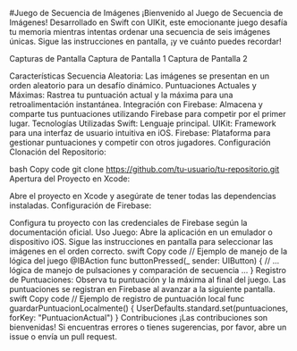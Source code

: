 #Juego de Secuencia de Imágenes
¡Bienvenido al Juego de Secuencia de Imágenes! Desarrollado en Swift con UIKit, este emocionante juego desafía tu memoria mientras intentas ordenar una secuencia de seis imágenes únicas. Sigue las instrucciones en pantalla, ¡y ve cuánto puedes recordar!

Capturas de Pantalla
Captura de Pantalla 1
Captura de Pantalla 2

Características
Secuencia Aleatoria: Las imágenes se presentan en un orden aleatorio para un desafío dinámico.
Puntuaciones Actuales y Máximas: Rastrea tu puntuación actual y la máxima para una retroalimentación instantánea.
Integración con Firebase: Almacena y comparte tus puntuaciones utilizando Firebase para competir por el primer lugar.
Tecnologías Utilizadas
Swift: Lenguaje principal.
UIKit: Framework para una interfaz de usuario intuitiva en iOS.
Firebase: Plataforma para gestionar puntuaciones y competir con otros jugadores.
Configuración
Clonación del Repositorio:

bash
Copy code
git clone https://github.com/tu-usuario/tu-repositorio.git
Apertura del Proyecto en Xcode:

Abre el proyecto en Xcode y asegúrate de tener todas las dependencias instaladas.
Configuración de Firebase:

Configura tu proyecto con las credenciales de Firebase según la documentación oficial.
Uso
Juego:
Abre la aplicación en un emulador o dispositivo iOS.
Sigue las instrucciones en pantalla para seleccionar las imágenes en el orden correcto.
swift
Copy code
// Ejemplo de manejo de la lógica del juego
@IBAction func buttonPressed(_ sender: UIButton) {
    // ... lógica de manejo de pulsaciones y comparación de secuencia ...
}
Registro de Puntuaciones:
Observa tu puntuación y la máxima al final del juego.
Las puntuaciones se registran en Firebase al avanzar a la siguiente pantalla.
swift
Copy code
// Ejemplo de registro de puntuación local
func guardarPuntuacionLocalmente() {
    UserDefaults.standard.set(puntuaciones, forKey: "PuntuacionActual")
}
Contribuciones
¡Las contribuciones son bienvenidas! Si encuentras errores o tienes sugerencias, por favor, abre un issue o envía un pull request.
